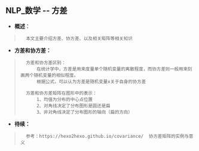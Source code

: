 ## NLP_数学 -- 方差
- **概述**：
>       本文主要介绍方差、协方差、以及相关矩阵等相关知识
>
>

- **方差和协方差：**
>       方差和协方差区别：
>           在统计学中，方差是用来度量单个随机变量的离散程度，而协方差则一般用来刻画两个随机变量的相似程度。
>           根据公式，可以认为方差是随机变量x关于自身的协方差
>
>       方差和协方差矩阵在图形中的表示：
>           1、均值为分布的中心点位置
>           2、对角线决定了分布图形是圆还是扁
>           3、非对角线决定了分布图形的轴向（扁的方向）
>
>
>
>
>
>
>
>
>
>

- **待续：**
>       参考：https://hexo2hexo.github.io/covariance/  协方差矩阵的实例与意义
>
>
>
>
>
>
>
>
>
>
>
